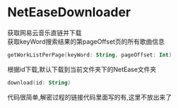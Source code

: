 # NetEaseDownloader
获取网易云音乐直链并下载
</br>
获取keyWord搜索结果的第pageOffset页的所有歌曲信息
```kotlin
getWorkListPerPage(keyWord: String, pageOffset: Int)
```
根据id下载,默认下载到当前文件夹下的NetEase文件夹
```kotlin
download(id: String)
```
代码很简单,解密过程的链接代码里面写的有,这里不放出来了
